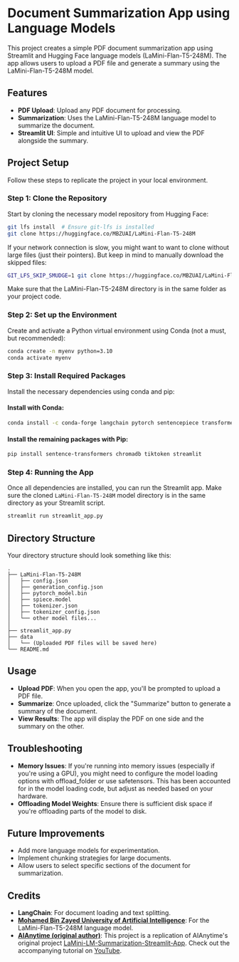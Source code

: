 # Document Summarization App using Language Models

This project creates a simple PDF document summarization app using Streamlit and Hugging Face language models (LaMini-Flan-T5-248M). The app allows users to upload a PDF file and generate a summary using the LaMini-Flan-T5-248M model.

## Features
- **PDF Upload**: Upload any PDF document for processing.
- **Summarization**: Uses the LaMini-Flan-T5-248M language model to summarize the document.
- **Streamlit UI**: Simple and intuitive UI to upload and view the PDF alongside the summary.

## Project Setup

Follow these steps to replicate the project in your local environment.

### Step 1: Clone the Repository

Start by cloning the necessary model repository from Hugging Face:
```bash
git lfs install  # Ensure git-lfs is installed
git clone https://huggingface.co/MBZUAI/LaMini-Flan-T5-248M
```
If your network connection is slow, you might want to want to clone without large files (just their pointers). But keep in mind to manually download the skipped files:
```bash
GIT_LFS_SKIP_SMUDGE=1 git clone https://huggingface.co/MBZUAI/LaMini-Flan-T5-248M
```
Make sure that the LaMini-Flan-T5-248M directory is in the same folder as your project code.

### Step 2: Set up the Environment

Create and activate a Python virtual environment using Conda (not a must, but recommended):
```bash
conda create -n myenv python=3.10
conda activate myenv
```

### Step 3: Install Required Packages

Install the necessary dependencies using conda and pip:

#### Install with Conda:
```bash
conda install -c conda-forge langchain pytorch sentencepiece transformers accelerate pypdf
```

#### Install the remaining packages with Pip:
```bash
pip install sentence-transformers chromadb tiktoken streamlit
```
### Step 4: Running the App

Once all dependencies are installed, you can run the Streamlit app. Make sure the cloned `LaMini-Flan-T5-248M` model directory is in the same directory as your Streamlit script.
```bash
streamlit run streamlit_app.py
```
## Directory Structure

Your directory structure should look something like this:
```plaintext
.
├── LaMini-Flan-T5-248M
│   ├── config.json
│   ├── generation_config.json
│   ├── pytorch_model.bin
│   ├── spiece.model
│   ├── tokenizer.json
│   ├── tokenizer_config.json
│   └── other model files...
│
├── streamlit_app.py
├── data
│   └── (Uploaded PDF files will be saved here)
└── README.md
```

## Usage
- **Upload PDF**: When you open the app, you'll be prompted to upload a PDF file.
- **Summarize**: Once uploaded, click the "Summarize" button to generate a summary of the document.
- **View Results**: The app will display the PDF on one side and the summary on the other.

## Troubleshooting
- **Memory Issues**: If you're running into memory issues (especially if you're using a GPU), you might need to configure the model loading options with offload_folder or use safetensors. This has been accounted for in the model loading code, but adjust as needed based on your hardware.
- **Offloading Model Weights**: Ensure there is sufficient disk space if you're offloading parts of the model to disk.

## Future Improvements
- Add more language models for experimentation.
- Implement chunking strategies for large documents.
- Allow users to select specific sections of the document for summarization.

## Credits
- **LangChain**: For document loading and text splitting.
- [**Mohamed Bin Zayed University of Artificial Intelligence**](https://huggingface.co/MBZUAI): For the LaMini-Flan-T5-248M language model.
- [**AIAnytime (original author)**](https://github.com/AIAnytime): This project is a replication of AIAnytime's original project [LaMini-LM-Summarization-Streamlit-App](https://github.com/AIAnytime/LaMini-LM-Summarization-Streamlit-App). Check out the accompanying tutorial on [YouTube](https://www.youtube.com/watch?v=GIbar_kZzwk).
